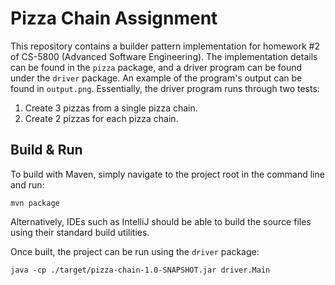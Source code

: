 # Pizza Chain Assignment

This repository contains a builder pattern implementation for homework #2 of CS-5800 (Advanced Software Engineering).
The implementation details can be found in the `pizza` package, and a driver program can be found under the
`driver` package. An example of the program's output can be found in `output.png`. Essentially, the driver program
runs through two tests:

1. Create 3 pizzas from a single pizza chain.
2. Create 2 pizzas for each pizza chain.

## Build & Run

To build with Maven, simply navigate to the project root in the command line and run:

```shell
mvn package
```

Alternatively, IDEs such as IntelliJ should be able to build the source files using their standard build utilities.

Once built, the project can be run using the `driver` package:

```shell
java -cp ./target/pizza-chain-1.0-SNAPSHOT.jar driver.Main
```
